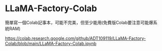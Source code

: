 # LLaMA-Factory-Colab
簡單寫一個Colab記事本，可能不完美，但至少能用(免費版Colab要注意可能爆系統RAM)

https://colab.research.google.com/github/ADT109119/LLaMA-Factory-Colab/blob/main/LLaMA-Factory-Colab.ipynb
